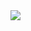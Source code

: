 <img src="https://fustyles.github.io/webduino/LinkIt7697/test_myFieldsImageDropdown/img/fuFieldsImageDropdown.png">

